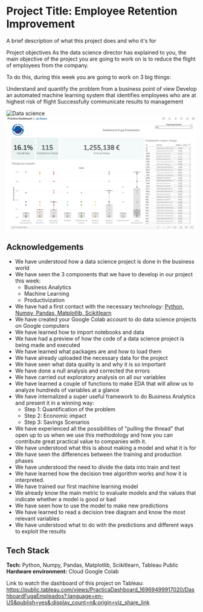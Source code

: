 
# Project Title: Employee Retention Improvement

A brief description of what this project does and who it's for

Project objectives
As the data science director has explained to you, the main objective of the project you are going to work on is to reduce the flight of employees from the company.

To do this, during this week you are going to work on 3 big things:

Understand and quantify the problem from a business point of view
Develop an automated machine learning system that identifies employees who are at highest risk of flight
Successfully communicate results to management

![Data science](https://cdn.pixabay.com/photo/2020/01/16/12/02/digitization-4770296_1280.jpg)
![screenshot](/screenshot/screenshot1.png)
## Acknowledgements


- We have understood how a data science project is done in the business world
- We have seen the 3 components that we have to develop in our project this week:
    * Business Analytics
    * Machine Learning
    * Productivization
- We have had a first contact with the necessary technology: [Python, Numpy, Pandas, Matplotlib, Scikitlearn]()
- We have created your Google Colab account to do data science projects on Google computers
- We have learned how to import notebooks and data
- We have had a preview of how the code of a data science project is being made and executed
- We have learned what packages are and how to load them
- We have already uploaded the necessary data for the project
- We have seen what data quality is and why it is so important
- We have done a null analysis and corrected the errors
- We have carried out exploratory analysis on all our variables
- We have learned a couple of functions to make EDA that will allow us to analyze hundreds of variables at a glance
- We have internalized a super useful framework to do Business Analytics and present it in a winning way:
    * Step 1: Quantification of the problem
    * Step 2: Economic impact
    * Step 3: Savings Scenarios
- We have experienced all the possibilities of "pulling the thread" that open up to us when we use this methodology and how you can contribute great practical value to companies with it.
- We have understood what this is about making a model and what it is for
- We have seen the differences between the training and production phases
- We have understood the need to divide the data into train and test
- We have learned how the decision tree algorithm works and how it is interpreted.
- We have trained our first machine learning model
- We already know the main metric to evaluate models and the values that indicate whether a model is good or bad
- We have seen how to use the model to make new predictions
- We have learned to read a decision tree diagram and know the most relevant variables
- We have understood what to do with the predictions and different ways to exploit the results
## Tech Stack

**Tech:** Python, Numpy, Pandas, Matplotlib, Scikitlearn, Tableau Public
**Hardware environment:** Cloud Google Colab

Link to watch the dashboard of this project on Tableau:
https://public.tableau.com/views/PracticaDashboard_16969499917020/DashboardFugaEmpleados?:language=en-US&publish=yes&:display_count=n&:origin=viz_share_link



